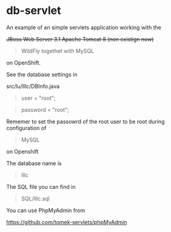 # db-servlet
An example of an simple servlets application working with the

<del>JBoss Web Server 3.1 Apache Tomcat 8 (non existign now)
> WildFly 
togethet with
> MySQL

on OpenShift.


See the database settings in

src/lu/lllc/DBInfo.java


> user = "root";

> password = "root";

Rememer to set the passowrd of the root user to be root during configuration of

> MySQL 

on Openshift 

The database name is
> lllc

The SQL file you can find in 

>SQL/lllc.sql

You can use PhpMyAdmin from

https://github.com/tomek-servlets/phpMyAdmin
